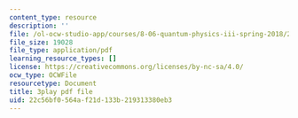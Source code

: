 ```yaml
---
content_type: resource
description: ''
file: /ol-ocw-studio-app/courses/8-06-quantum-physics-iii-spring-2018/22c56bf0564af21d133b219313380eb3_nYlmkoiq4CI.pdf
file_size: 19028
file_type: application/pdf
learning_resource_types: []
license: https://creativecommons.org/licenses/by-nc-sa/4.0/
ocw_type: OCWFile
resourcetype: Document
title: 3play pdf file
uid: 22c56bf0-564a-f21d-133b-219313380eb3
---
```

